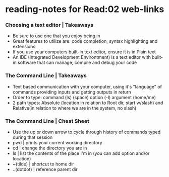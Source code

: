 # reading-notes for Read:02 web-links


### Choosing a text editor | Takeaways
- Be sure to use one that you enjoy being in
- Great features to utilize are: code completion, syntax highlighting and extensions
- If you use your computers built-in text editor, ensure it is in Plain text
- An IDE (Integrated Development Environtment) is a text editor with built-in software that can manage, compile and debug your code

### The Command Line | Takeaways
- Text based communication with your computer, using it's "language" of commands providing inputs and getting outputs in return
- Order to type: command (ls) (space) option (-l) argument (home/me)
- 2 path types: Absolute (location in relation to Root dir, start w/slash) and Relative(in relation to where we are in the system, no slash)

### The Command Line | Cheat Sheet
- Use the up or down arrow to cycle through history of commands typed during that session
- pwd | prints your current working directory
- cd | change the directory you are in
- ls | list the contents of the place I'm in (you can add option and/or location)
- ~(tilde) | shortcut to home dir 
- ..(dotdot) | reference parent dir
